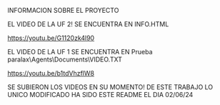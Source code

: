 INFORMACION SOBRE EL PROYECTO

EL VIDEO DE LA UF 2!
SE ENCUENTRA EN INFO.HTML

https://youtu.be/G1120zk4l90


EL VIDEO DE LA UF 1
SE ENCUENTRA EN Prueba paralax\Agents\Documents\VIDEO.TXT

https://youtu.be/b1tdVhzflW8



SE SUBIERON LOS VIDEOS EN SU MOMENTO!
DE ESTE TRABAJO LO UNICO MODIFICADO HA SIDO
ESTE README EL DIA 02/06/24